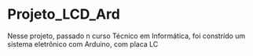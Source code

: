 # Projeto_LCD_Ard
Nesse projeto, passado n curso Técnico em Informática, foi constrído um sistema eletrônico com Arduino, com placa LC

